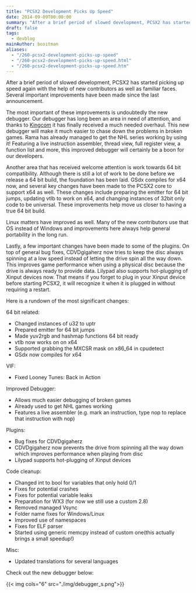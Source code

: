 ```yaml
---
title: "PCSX2 Development Picks Up Speed"
date: 2014-09-09T00:00:00
summary: "After a brief period of slowed development, PCSX2 has started picking up speed again with the help of new contributors as well as familiar faces"
draft: false
tags:
  - devblog
mainAuthor: bositman
aliases:
  - "/260-pcsx2-development-picks-up-speed"
  - "/260-pcsx2-development-picks-up-speed.html"
  - "/260-pcsx2-development-picks-up-speed.htm"
---
```



After a brief period of slowed development, PCSX2 has started picking up
speed again with the help of new contributors as well as familiar faces.
Several important improvements have been made since the last
announcement.

The most important of these improvements is undoubtedly the new
debugger. Our debugger has long been an area in need of attention, and
thanks to [Kingcom](https://github.com/Kingcom) it has finally received
a much needed overhaul. This new debugger will make it much easier to
chase down the problems in broken games. Rama has already managed to get
the NHL series working by using it! Featuring a live instruction
assembler, thread view, full register view, a function list and more,
this improved debugger will certainly be a boon for our developers.

Another area that has received welcome attention is work towards 64 bit
compatibility. Although there is still a lot of work to be done before
we release a 64 bit build, the foundation has been laid. GSdx compiles
for x64 now, and several key changes have been made to the PCSX2 core to
support x64 as well. These changes include preparing the emitter for 64
bit jumps, updating vtlb to work on x64, and changing instances of 32bit
only code to be universal. These improvements help move us closer to
having a true 64 bit build.

Linux matters have improved as well. Many of the new contributors use
that OS instead of Windows and improvements here always help general
portability in the long run.

Lastly, a few important changes have been made to some of the plugins.
On top of general bug fixes, CDVDgigaherz now tries to keep the disc
always spinning at a low speed instead of letting the drive spin all the
way down. This improves game performance when using a physical disc
because the drive is always ready to provide data. Lilypad also supports
hot-plugging of Xinput devices now. That means if you forget to plug in
your Xinput device before starting PCSX2, it will recognize it when it
is plugged in without requiring a restart.

Here is a rundown of the most significant changes:

64 bit related:

-   Changed instances of u32 to uptr
-   Prepared emitter for 64 bit jumps
-   Made yuv2rgb and hashmap functions 64 bit ready
-   vtlb now works on on x64
-   Supported grabbing the MXCSR mask on x86_64 in cpudetect
-   GSdx now compiles for x64

VIF:

-   Fixed Looney Tunes: Back in Action


Improved Debugger:

-   Allows much easier debugging of broken games
-   Already used to get NHL games working
-   Features a live assembler (e.g. mark an instruction, type nop to
    replace that instruction with nop)

Plugins:

-   Bug fixes for CDVDgigaherz
-   CDVDgigaherz now prevents the drive from spinning all the way down
    which improves performance when playing from disc
-   Lilypad supports hot-plugging of Xinput devices

Code cleanup:

-   Changed int to bool for variables that only hold 0/1
-   Fixes for potential crashes
-   Fixes for potential variable leaks
-   Preparation for WX3 (for now we still use a custom 2.8)
-   Removed managed Vsync
-   Folder name fixes for Windows/Linux
-   Improved use of namespaces
-   Fixes for ELF parser
-   Started using generic memcpy instead of custom one(this actually
    brings a small speedup!)

Misc:

-   Updated translations for several languages

Check out the new debugger below:

{{< img cols="6" src="./img/debugger_s.png">}}
